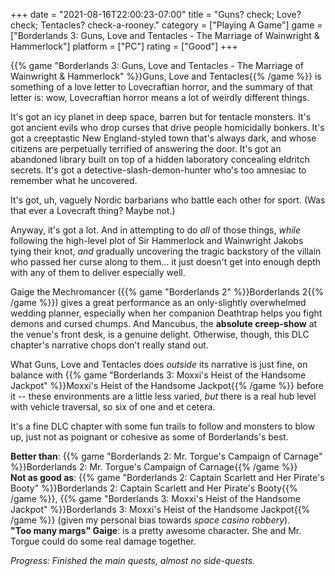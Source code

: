 +++
date = "2021-08-16T22:00:23-07:00"
title = "Guns? check; Love? check; Tentacles? check-a-rooney."
category = ["Playing A Game"]
game = ["Borderlands 3: Guns, Love and Tentacles - The Marriage of Wainwright & Hammerlock"]
platform = ["PC"]
rating = ["Good"]
+++

{{% game "Borderlands 3: Guns, Love and Tentacles - The Marriage of Wainwright & Hammerlock" %}}Guns, Love and Tentacles{{% /game %}} is something of a love letter to Lovecraftian horror, and the summary of that letter is: wow, Lovecraftian horror means a lot of weirdly different things.

It's got an icy planet in deep space, barren but for tentacle monsters.  It's got ancient evils who drop curses that drive people homicidally bonkers.  It's got a creeptastic New England-styled town that's always dark, and whose citizens are perpetually terrified of answering the door.  It's got an abandoned library built on top of a hidden laboratory concealing eldritch secrets.  It's got a detective-slash-demon-hunter who's too amnesiac to remember what he uncovered.

It's got, uh, vaguely Nordic barbarians who battle each other for sport.  (Was that ever a Lovecraft thing?  Maybe not.)

Anyway, it's got a lot.  And in attempting to do <i>all</i> of those things, <i>while</i> following the high-level plot of Sir Hammerlock and Wainwright Jakobs tying their knot, <i>and</i> gradually uncovering the tragic backstory of the villain who passed her curse along to them... it just doesn't get into enough depth with any of them to deliver especially well.

Gaige the Mechromancer ({{% game "Borderlands 2" %}}Borderlands 2{{% /game %}}) gives a great performance as an only-slightly overwhelmed wedding planner, especially when her companion Deathtrap helps you fight demons and cursed chumps.  And Mancubus, the <b>absolute creep-show</b> at the venue's front desk, is a genuine delight.  Otherwise, though, this DLC chapter's narrative chops don't really stand out.

What Guns, Love and Tentacles does <i>outside</i> its narrative is just fine, on balance with {{% game "Borderlands 3: Moxxi's Heist of the Handsome Jackpot" %}}Moxxi's Heist of the Handsome Jackpot{{% /game %}} before it -- these environments are a little less varied, <i>but</i> there is a real hub level with vehicle traversal, so six of one and et cetera.

It's a fine DLC chapter with some fun trails to follow and monsters to blow up, just not as poignant or cohesive as some of Borderlands's best.

<b>Better than</b>: {{% game "Borderlands 2: Mr. Torgue's Campaign of Carnage" %}}Borderlands 2: Mr. Torgue's Campaign of Carnage{{% /game %}}  
<b>Not as good as</b>: {{% game "Borderlands 2: Captain Scarlett and Her Pirate's Booty" %}}Borderlands 2: Captain Scarlett and Her Pirate's Booty{{% /game %}}, {{% game "Borderlands 3: Moxxi's Heist of the Handsome Jackpot" %}}Borderlands 3: Moxxi's Heist of the Handsome Jackpot{{% /game %}} (given my personal bias towards <i>space casino robbery</i>).  
<b>"Too many margs" Gaige</b>: is a pretty awesome character.  She and Mr. Torgue could do some real damage together.

<i>Progress: Finished the main quests, almost no side-quests.</i>

